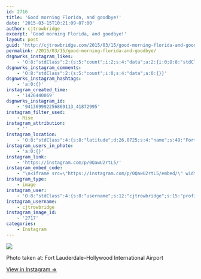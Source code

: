 ```yaml
---
id: 2716
title: 'Good morning Florida, and goodbye!'
date: '2015-03-15T10:21:09-07:00'
author: cjtrowbridge
excerpt: 'Good morning Florida, and goodbye!'
layout: post
guid: 'http://cjtrowbridge.com/2015/03/15/good-morning-florida-and-goodbye/'
permalink: /2015/03/15/good-morning-florida-and-goodbye/
dsgnwrks_instagram_likes:
    - 'O:8:"stdClass":2:{s:5:"count";i:2;s:4:"data";a:2:{i:0;O:8:"stdClass":4:{s:8:"username";s:14:"mz.magalicious";s:15:"profile_picture";s:107:"https://igcdn-photos-f-a.akamaihd.net/hphotos-ak-xaf1/t51.2885-19/10899522_365427493639853_2015522288_a.jpg";s:2:"id";s:8:"40968953";s:9:"full_name";s:30:"maggie #RNWCLV Raiders Dodgers";}i:1;O:8:"stdClass":4:{s:8:"username";s:16:"chris_valentinee";s:15:"profile_picture";s:107:"https://igcdn-photos-c-a.akamaihd.net/hphotos-ak-xaf1/t51.2885-19/11017602_355763411299154_1675678679_a.jpg";s:2:"id";s:8:"48711966";s:9:"full_name";s:21:"Christopher Valentine";}}}'
dsgnwrks_instagram_comments:
    - 'O:8:"stdClass":2:{s:5:"count";i:0;s:4:"data";a:0:{}}'
dsgnwrks_instagram_hashtags:
    - 'a:0:{}'
instagram_created_time:
    - '1426440069'
dsgnwrks_instagram_id:
    - '941369992256869113_41872995'
instagram_filter_used:
    - Rise
instagram_attribution:
    - ''
instagram_location:
    - 'O:8:"stdClass":4:{s:8:"latitude";d:26.0725;s:4:"name";s:49:"Fort Lauderdale–Hollywood International Airport";s:9:"longitude";d:-80.152777778;s:2:"id";i:213094484;}'
instagram_users_in_photo:
    - 'a:0:{}'
instagram_link:
    - 'https://instagram.com/p/0QawU2rtL5/'
instagram_embed_code:
    - "\n<iframe src=\"https://instagram.com/p/0QawU2rtL5/embed/\" width=\"612\" height=\"710\" frameborder=\"0\" scrolling=\"no\" allowtransparency=\"true\"></iframe>\n"
instagram_type:
    - image
instagram_user:
    - 'O:8:"stdClass":4:{s:8:"username";s:12:"cjtrowbridge";s:15:"profile_picture";s:103:"https://igcdn-photos-f-a.akamaihd.net/hphotos-ak-xpa1/t51.2885-19/925559_452430704897917_67836701_a.jpg";s:2:"id";s:8:"41872995";s:9:"full_name";s:13:"CJ Trowbridge";}'
instagram_username:
    - cjtrowbridge
instagram_image_id:
    - '2717'
categories:
    - Instagram
---
```


[![](http://blog.cjtrowbridge.com/wp-content/uploads/2015/03/11022826_799960393427744_2109759810_n.jpg)](https://instagram.com/p/0QawU2rtL5/)

Photo taken at: Fort Lauderdale–Hollywood International Airport

[View in Instagram ⇒](https://instagram.com/p/0QawU2rtL5/)